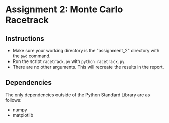 # Assignment 2: Monte Carlo Racetrack

## Instructions
* Make sure your working directory is the "assignment_2" directory with the `pwd` command.
* Run the script `racetrack.py` with `python racetrack.py`.
* There are no other arguments. This will recreate the results in the report. 

## Dependencies
The only dependencies outside of the Python Standard Library are as follows:
* numpy
* matplotlib
